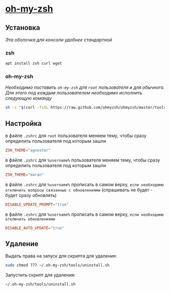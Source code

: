 # [oh-my-zsh](https://github.com/ohmyzsh/ohmyzsh)

## Установка

*Эта оболочка для консоли удобнее стандартной*

### zsh

```bash
apt install zsh curl wget
```

### oh-my-zsh

*Необходимо поставить `oh-my-zsh` для `root` пользователя и для обычного. Для этого под каждым пользователем необходимо исполнить следующую команду*

```bash
sh -c "$(curl -fsSL https://raw.github.com/ohmyzsh/ohmyzsh/master/tools/install.sh)"
```

## Настройка

в файле `.zshrc` для `root` пользователя меняем тему, чтобы сразу определить пользователя под которым зашли

```conf
ZSH_THEME="agnoster"
```

в файле `.zshrc` для `%username%` пользователя меняем тему, чтобы сразу определить пользователя под которым зашли

```conf
ZSH_THEME="maran"
```

в файле `.zshrc` для `%username%` прописать в самом верху, `если необходимо отключить вопросы связанные с обновлениями` (спрашивать не будет - будет сразу обновлять)

```conf
DISABLE_UPDATE_PROMPT="true"
```

в файле `.zshrc` для `%username%` прописать в самом верху, `если необходимо отключить обновлениями`

```conf
DISABLE_AUTO_UPDATE="true"
```

## Удаление

Выдать права на запуск для скрипта для удаления:

```bash
sudo chmod 777 ~/.oh-my-zsh/tools/uninstall.sh
```

Запустить скрипт для удаления:

```bash
~/.oh-my-zsh/tools/uninstall.sh
```
